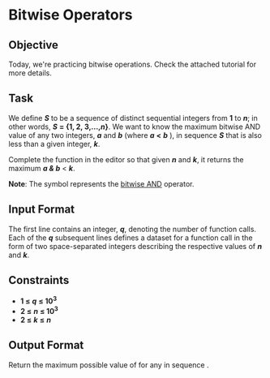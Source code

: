 # Bitwise Operators

## Objective
Today, we're practicing bitwise operations. Check the attached tutorial for more details.

## Task
We define ***S*** to be a sequence of distinct sequential integers from **1** to ***n***; in other words, ***S*** **= {1, 2, 3,...,***n***}**. We want to know the maximum bitwise AND value of any two integers, ***a*** and ***b*** (where ***a*** **<** ***b*** ), in sequence ***S*** that is also less than a given integer, ***k***.

Complete the function in the editor so that given ***n*** and ***k***, it returns the maximum ***a & b*** < ***k***.

**Note**: The  symbol represents the [bitwise AND](https://en.wikipedia.org/wiki/Bitwise_operation#AND) operator.

## Input Format
The first line contains an integer, ***q***, denoting the number of function calls. 
Each of the ***q*** subsequent lines defines a dataset for a function call in the form of two space-separated integers describing the respective values of ***n*** and ***k***.

## Constraints
*  **1 ≤** ***q*** **≤ 10<sup>3</sup>**
*  **2 ≤** ***n*** **≤ 10<sup>3</sup>**
*  **2 ≤** ***k*** **≤** ***n***

## Output Format
Return the maximum possible value of  for any  in sequence .

